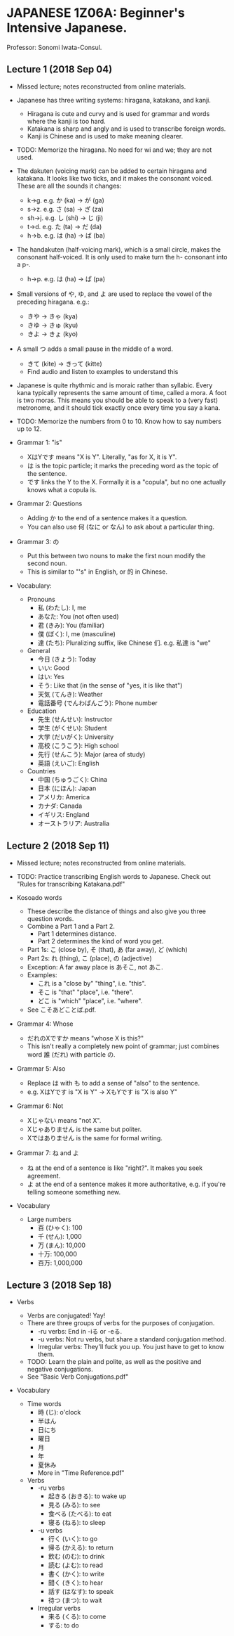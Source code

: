 # JAPANESE 1Z06A: Beginner's Intensive Japanese.

Professor: Sonomi Iwata-Consul.

## Lecture 1 (2018 Sep 04)

- Missed lecture; notes reconstructed from online materials.

- Japanese has three writing systems: hiragana, katakana, and kanji.
  - Hiragana is cute and curvy and is used for grammar and words where the
    kanji is too hard.
  - Katakana is sharp and angly and is used to transcribe foreign words.
  - Kanji is Chinese and is used to make meaning clearer.

- TODO: Memorize the hiragana. No need for wi and we; they are not used.

- The dakuten (voicing mark) can be added to certain hiragana and katakana. It
  looks like two ticks, and it makes the consonant voiced. These are all the
  sounds it changes:
  - k→g. e.g. か (ka) → が (ga)
  - s→z. e.g. さ (sa) → ざ (za)
  - sh→j. e.g. し (shi) → じ (ji)
  - t→d. e.g. た (ta) → だ (da)
  - h→b. e.g. は (ha) → ば (ba)

- The handakuten (half-voicing mark), which is a small circle, makes the
  consonant half-voiced. It is only used to make turn the h- consonant into a
  p-.
  - h→p. e.g. は (ha) → ぱ (pa)

- Small versions of や, ゆ, and よ are used to replace the vowel of the
  preceding hiragana. e.g.:
  - きや → きゃ (kya)
  - きゆ → きゅ (kyu)
  - きよ → きょ (kyo)

- A small つ adds a small pause in the middle of a word.
  - きて (kite) → きって (kitte)
  - Find audio and listen to examples to understand this

- Japanese is quite rhythmic and is moraic rather than syllabic. Every kana
  typically represents the same amount of time, called a mora. A foot is two
  moras. This means you should be able to speak to a (very fast) metronome, and
  it should tick exactly once every time you say a kana.

- TODO: Memorize the numbers from 0 to 10. Know how to say numbers up to 12.

- Grammar 1: "is"
  - XはYです means "X is Y". Literally, "as for X, it is Y".
  - は is the topic particle; it marks the preceding word as the topic of the
    sentence.
  - です links the Y to the X. Formally it is a "copula", but no one actually
    knows what a copula is.

- Grammar 2: Questions
  - Adding か to the end of a sentence makes it a question.
  - You can also use 何 (なに or なん) to ask about a particular thing.

- Grammar 3: の
  - Put this between two nouns to make the first noun modify the second noun.
  - This is similar to "'s" in English, or 的 in Chinese.

- Vocabulary:
  - Pronouns
    - 私 (わたし): I, me
    - あなた: You (not often used)
    - 君 (きみ): You (familiar)
    - 僕 (ぼく): I, me (masculine)
    - 達 (たち): Pluralizing suffix, like Chinese 们. e.g. 私達 is "we"
  - General
    - 今日 (きょう): Today
    - いい: Good
    - はい: Yes
    - そう: Like that (in the sense of "yes, it is like that")
    - 天気 (てんき): Weather
    - 電話番号 (でんわばんごう): Phone number
  - Education
    - 先生 (せんせい): Instructor
    - 学生 (がくせい): Student
    - 大学 (だいがく): University
    - 高校 (こうこう): High school
    - 先行 (せんこう): Major (area of study)
    - 英語 (えいご): English
  - Countries
    - 中国 (ちゅうごく): China
    - 日本 (にほん): Japan
    - アメリカ: America
    - カナダ: Canada
    - イギリス: England
    - オーストラリア: Australia

## Lecture 2 (2018 Sep 11)

- Missed lecture; notes reconstructed from online materials.

- TODO: Practice transcribing English words to Japanese. Check out "Rules for
  transcribing Katakana.pdf"

- Kosoado words
  - These describe the distance of things and also give you three question
    words.
  - Combine a Part 1 and a Part 2.
    - Part 1 determines distance.
    - Part 2 determines the kind of word you get.
  - Part 1s: こ (close by), そ (that), あ (far away), ど (which)
  - Part 2s: れ (thing), こ (place), の (adjective)
  - Exception: A far away place is あそこ, not あこ.
  - Examples:
    - これ is a "close by" "thing", i.e. "this".
    - そこ is "that" "place", i.e. "there".
    - どこ is "which" "place", i.e. "where".
  - See こそあどことば.pdf.

- Grammar 4: Whose
  - だれのXですか means "whose X is this?"
  - This isn't really a completely new point of grammar; just combines word 誰
    (だれ) with particle の.

- Grammar 5: Also
  - Replace は with も to add a sense of "also" to the sentence.
  - e.g. XはYです is "X is Y" → XもYです is "X is also Y"

- Grammar 6: Not
  - Xじゃない means "not X".
  - Xじゃありません is the same but politer.
  - Xではありません is the same for formal writing.

- Grammar 7: ね and よ
  - ね at the end of a sentence is like "right?". It makes you seek agreement.
  - よ at the end of a sentence makes it more authoritative, e.g. if you're
    telling someone something new.

- Vocabulary
  - Large numbers
    - 百 (ひゃく): 100
    - 千 (せん): 1,000
    - 万 (まん): 10,000
    - 十万: 100,000
    - 百万: 1,000,000

## Lecture 3 (2018 Sep 18)

- Verbs
  - Verbs are conjugated! Yay!
  - There are three groups of verbs for the purposes of conjugation.
    - -ru verbs: End in -iる or -eる.
    - -u verbs: Not ru verbs, but share a standard conjugation method.
    - Irregular verbs: They'll fuck you up. You just have to get to know them.
  - TODO: Learn the plain and polite, as well as the positive and negative
    conjugations.
  - See "Basic Verb Conjugations.pdf"

- Vocabulary
  - Time words
    - 時 (じ): o'clock
    - 半はん
    - 日にち
    - 曜日
    - 月
    - 年
    - 夏休み
    - More in "Time Reference.pdf"
  - Verbs
    - -ru verbs
      - 起きる (おきる): to wake up
      - 見る (みる): to see
      - 食べる (たべる): to eat
      - 寝る (ねる): to sleep
    - -u verbs
      - 行く (いく): to go
      - 帰る (かえる): to return
      - 飲む (のむ): to drink
      - 読む (よむ): to read
      - 書く (かく): to write
      - 聞く (きく): to hear
      - 話す (はなす): to speak
      - 待つ (まつ): to wait
    - Irregular verbs
      - 来る (くる): to come
      - する: to do
